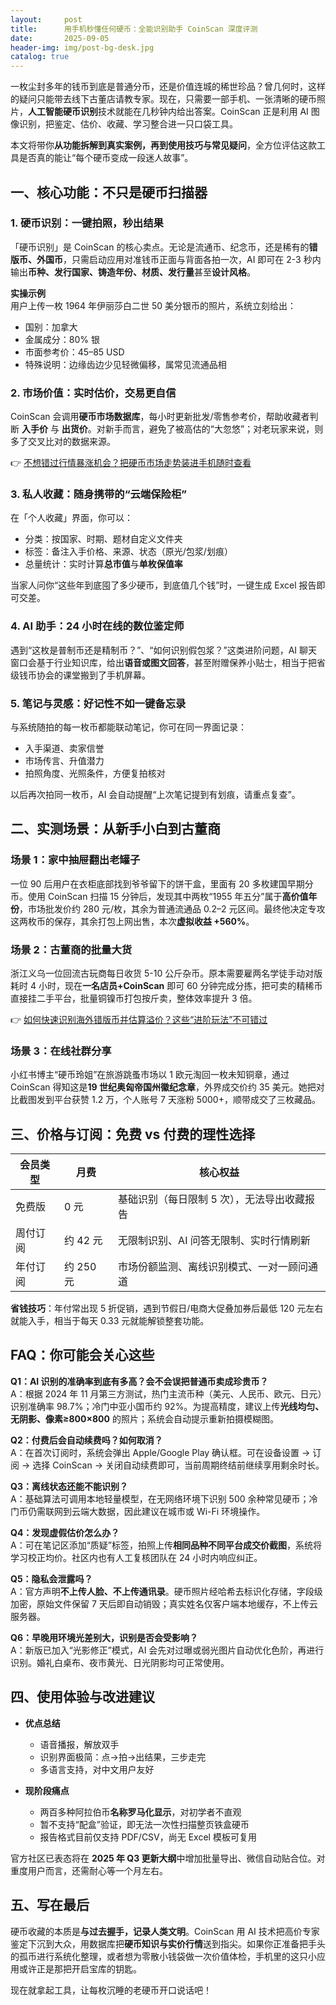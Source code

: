 ```yaml
---
layout:     post
title:      用手机秒懂任何硬币：全能识别助手 CoinScan 深度评测
date:       2025-09-05
header-img: img/post-bg-desk.jpg
catalog: true
---
```


一枚尘封多年的钱币到底是普通分币，还是价值连城的稀世珍品？曾几何时，这样的疑问只能带去线下古董店请教专家。现在，只需要一部手机、一张清晰的硬币照片，**人工智能硬币识别**技术就能在几秒钟内给出答案。CoinScan 正是利用 AI 图像识别，把鉴定、估价、收藏、学习整合进一只口袋工具。

本文将带你**从功能拆解到真实案例，再到使用技巧与常见疑问**，全方位评估这款工具是否真的能让“每个硬币变成一段迷人故事”。

## 一、核心功能：不只是硬币扫描器

### 1. 硬币识别：一键拍照，秒出结果  
「硬币识别」是 CoinScan 的核心卖点。无论是流通币、纪念币，还是稀有的**错版币、外国币**，只需启动应用对准钱币正面与背面各拍一次，AI 即可在 2-3 秒内输出**币种、发行国家、铸造年份、材质、发行量**甚至**设计风格**。

**实操示例**  
用户上传一枚 1964 年伊丽莎白二世 50 美分银币的照片，系统立刻给出：  
- 国别：加拿大  
- 金属成分：80% 银  
- 市面参考价：45–85 USD  
- 特殊说明：边缘齿边少见轻微偏移，属常见流通品相  

### 2. 市场价值：实时估价，交易更自信  
CoinScan 会调用**硬币市场数据库**，每小时更新批发/零售参考价，帮助收藏者判断 **入手价** 与 **出货价**。对新手而言，避免了被高估的“大忽悠”；对老玩家来说，则多了交叉比对的数据来源。

👉 [不想错过行情暴涨机会？把硬币市场走势装进手机随时查看](https://okxdog.com/)

### 3. 私人收藏：随身携带的“云端保险柜”  
在「个人收藏」界面，你可以：  
- 分类：按国家、时期、题材自定义文件夹  
- 标签：备注入手价格、来源、状态（原光/包浆/划痕）  
- 总量统计：实时计算**总市值**与**单枚保值率**  

当家人问你“这些年到底囤了多少硬币，到底值几个钱”时，一键生成 Excel 报告即可交差。

### 4. AI 助手：24 小时在线的数位鉴定师  
遇到“这枚是普制币还是精制币？”、“如何识别假包浆？”这类进阶问题，AI 聊天窗口会基于行业知识库，给出**语音或图文回答**，甚至附赠保养小贴士，相当于把省级钱币协会的课堂搬到了手机屏幕。

### 5. 笔记与灵感：好记性不如一键备忘录  
与系统随拍的每一枚币都能联动笔记，你可在同一界面记录：  
- 入手渠道、卖家信誉  
- 市场传言、升值潜力  
- 拍照角度、光照条件，方便复拍核对  

以后再次拍同一枚币，AI 会自动提醒“上次笔记提到有划痕，请重点复查”。

## 二、实测场景：从新手小白到古董商

### 场景 1：家中抽屉翻出老罐子  
一位 90 后用户在衣柜底部找到爷爷留下的饼干盒，里面有 20 多枚建国早期分币。使用 CoinScan 扫描 15 分钟后，发现其中两枚“1955 年五分”属于**高价值年份**，市场批发价约 280 元/枚，其余为普通流通品 0.2–2 元区间。最终他决定专攻这两枚币的保存，其余打包上网出售，本次**虚拟收益 +560%**。

### 场景 2：古董商的批量大货  
浙江义乌一位回流古玩商每日收货 5-10 公斤杂币。原本需要雇两名学徒手动对版耗时 4 小时，现在**一名店员+CoinScan** 即可 60 分钟完成分拣，把可卖的精稀币直接挂二手平台，批量铜镍币打包按斤卖，整体效率提升 3 倍。

👉 [如何快速识别海外错版币并估算溢价？这些“进阶玩法”不可错过](https://okxdog.com/)

### 场景 3：在线社群分享  
小红书博主“硬币玲姐”在旅游跳蚤市场以 1 欧元淘回一枚未知铜章，通过 CoinScan 得知这是**19 世纪奥匈帝国州徽纪念章**，外界成交价约 35 美元。她把对比截图发到平台获赞 1.2 万，个人账号 7 天涨粉 5000+，顺带成交了三枚藏品。

## 三、价格与订阅：免费 vs 付费的理性选择  
| 会员类型 | 月费 | 核心权益 |
|---|---|---|
| 免费版 | 0 元 | 基础识别（每日限制 5 次），无法导出收藏报告 |
| 周付订阅 | 约 42 元 | 无限制识别、AI 问答无限制、实时行情刷新 |
| 年付订阅 | 约 250 元 | 市场份额监测、离线识别模式、一对一顾问通道 |

**省钱技巧**：年付常出现 5 折促销，遇到节假日/电商大促叠加券后最低 120 元左右就能入手，相当于每天 0.33 元就能解锁整套功能。

## FAQ：你可能会关心这些

**Q1：AI 识别的准确率到底有多高？会不会误把普通币卖成珍贵币？**  
A：根据 2024 年 11 月第三方测试，热门主流币种（美元、人民币、欧元、日元）识别准确率 98.7%；冷门中亚小国币约 92%。为提高精度，建议上传**光线均匀、无阴影、像素≥800×800** 的照片；系统会自动提示重新拍摄模糊图。

**Q2：付费后会自动续费吗？如何取消？**  
A：在首次订阅时，系统会弹出 Apple/Google Play 确认框。可在设备设置 → 订阅 → 选择 CoinScan → 关闭自动续费即可，当前周期终结前继续享用剩余时长。

**Q3：离线状态还能不能识别？**  
A：基础算法可调用本地轻量模型，在无网络环境下识别 500 余种常见硬币；冷门币仍需联网到云端大数据，因此建议在城市或 Wi-Fi 环境操作。

**Q4：发现虚假估价怎么办？**  
A：可在笔记区添加“质疑”标签，拍照上传**相同品种不同平台成交价截图**，系统将学习校正均价。社区内也有人工复核团队在 24 小时内响应纠正。

**Q5：隐私会泄露吗？**  
A：官方声明**不上传人脸、不上传通讯录**。硬币照片经哈希去标识化存储，字段级加密，原始文件保留 7 天后即自动销毁；真实姓名仅客户端本地缓存，不上传云服务器。

**Q6：早晚用环境光差别大，识别是否会受影响？**  
A：新版已加入“光影修正”模式，AI 会先对过曝或弱光图片自动优化色阶，再进行识别。婚礼白桌布、夜市黄光、日光阴影均可正常使用。

## 四、使用体验与改进建议

- **优点总结**  
  - 语音播报，解放双手  
  - 识别界面极简：点→拍→出结果，三步走完  
  - 多语言支持，对中文用户友好  

- **现阶段痛点**  
  - 两百多种阿拉伯币**名称罗马化显示**，对初学者不直观  
  - 暂不支持“配盒”验证，即无法一次性扫描整页铁盒硬币  
  - 报告格式目前仅支持 PDF/CSV，尚无 Excel 模板可复用

官方社区已表态将在 **2025 年 Q3 更新大纲**中增加批量导出、微信自动贴合位。对重度用户而言，还需耐心等一个月左右。

## 五、写在最后

硬币收藏的本质是**与过去握手，记录人类文明**。CoinScan 用 AI 技术把高价专家鉴定下沉到大众，用数据库把**硬币知识与实价行情**送到指尖。如果你正准备把手头的孤币进行系统化整理，或者想为零散小钱袋做一次价值体检，手机里的这只小应用或许正是那把开启宝库的钥匙。

现在就拿起工具，让每枚沉睡的老硬币开口说话吧！